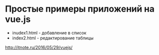# Простые примеры приложений на vue.js

<ul>
    <li>inudex1.html - добавление в список</li>
    <li>index2.html - редактирование таблицы</li>
</ul>

http://itnote.ru/2016/05/29/vuejs/